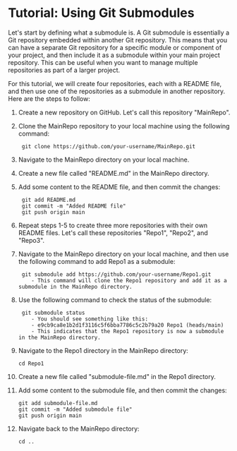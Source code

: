 # Tutorial: Using Git Submodules

Let's start by defining what a submodule is. A Git submodule is essentially a Git repository embedded within another Git repository. This means that you can have a separate Git repository for a specific module or component of your project, and then include it as a submodule within your main project repository. This can be useful when you want to manage multiple repositories as part of a larger project.

For this tutorial, we will create four repositories, each with a README file, and then use one of the repositories as a submodule in another repository. Here are the steps to follow:

1. Create a new repository on GitHub. Let's call this repository "MainRepo".
2. Clone the MainRepo repository to your local machine using the following command:

        git clone https://github.com/your-username/MainRepo.git

3. Navigate to the MainRepo directory on your local machine.
4. Create a new file called "README.md" in the MainRepo directory.
5. Add some content to the README file, and then commit the changes:

        git add README.md
        git commit -m "Added README file"
        git push origin main


6. Repeat steps 1-5 to create three more repositories with their own README files. Let's call these repositories "Repo1", "Repo2", and "Repo3".
7. Navigate to the MainRepo directory on your local machine, and then use the following command to add Repo1 as a submodule:

        git submodule add https://github.com/your-username/Repo1.git
           - This command will clone the Repo1 repository and add it as a submodule in the MainRepo directory.

8. Use the following command to check the status of the submodule:
        
        git submodule status
           - You should see something like this:
           - e9cb9ca8e1b2d1f3116c5f6bba7786c5c2b79a20 Repo1 (heads/main)
           - This indicates that the Repo1 repository is now a submodule in the MainRepo directory.

9. Navigate to the Repo1 directory in the MainRepo directory:

       cd Repo1 


10. Create a new file called "submodule-file.md" in the Repo1 directory.
11. Add some content to the submodule file, and then commit the changes:

        git add submodule-file.md
        git commit -m "Added submodule file"
        git push origin main

12. Navigate back to the MainRepo directory:

        cd ..
